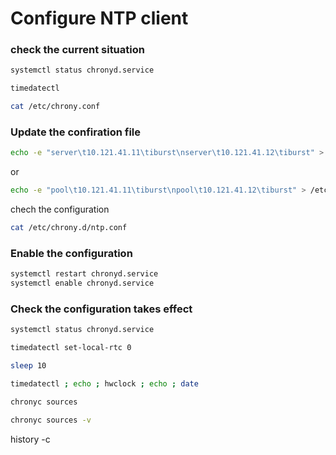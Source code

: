 # Configure NTP client

### check the current situation
```bash
systemctl status chronyd.service

timedatectl

cat /etc/chrony.conf
```
### Update the confiration file
```bash
echo -e "server\t10.121.41.11\tiburst\nserver\t10.121.41.12\tiburst" > /etc/chrony.d/ntp.conf
```
or
```bash
echo -e "pool\t10.121.41.11\tiburst\npool\t10.121.41.12\tiburst" > /etc/chrony.d/ntp.conf
```

chech the configuration
```bash
cat /etc/chrony.d/ntp.conf
```

### Enable the configuration
```bash
systemctl restart chronyd.service
systemctl enable chronyd.service
```

### Check the configuration takes effect

```bash
systemctl status chronyd.service

timedatectl set-local-rtc 0

sleep 10

timedatectl ; echo ; hwclock ; echo ; date

chronyc sources

chronyc sources -v

```











history -c

